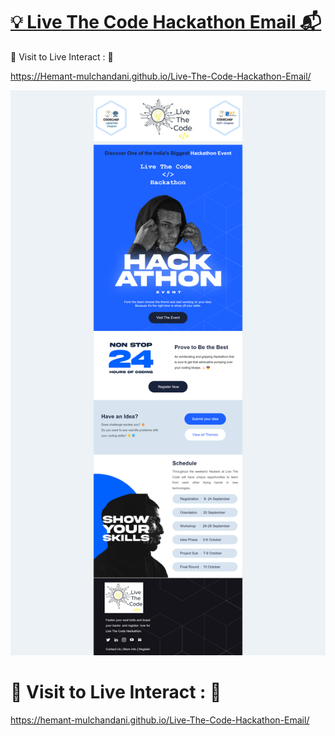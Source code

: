 # [💡 Live The Code Hackathon Email 📬](https://hemant-mulchandani.github.io/Live-The-Code-Hackathon-Email/)

  📌 Visit to Live Interact : 🔗

  https://Hemant-mulchandani.github.io/Live-The-Code-Hackathon-Email/

  ![Mail Capture](Media/Live-The-Code-Hackathon-Email-Screenshot.png)

# 📌 Visit to Live Interact : 🔗

  https://hemant-mulchandani.github.io/Live-The-Code-Hackathon-Email/ 
